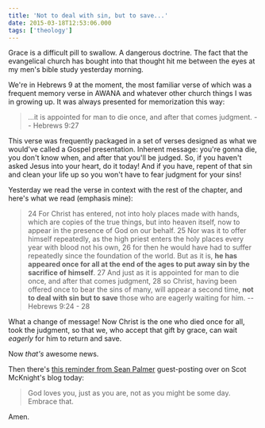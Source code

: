 ```yaml
---
title: 'Not to deal with sin, but to save...'
date: 2015-03-18T12:53:06.000
tags: ['theology']
---
```


Grace is a difficult pill to swallow. A dangerous doctrine. The fact that the evangelical church has bought into that thought hit me between the eyes at my men's bible study yesterday morning.

We're in Hebrews 9 at the moment, the most familiar verse of which was a frequent memory verse in AWANA and whatever other church things I was in growing up. It was always presented for memorization this way:

> ...it is appointed for man to die once, and after that comes judgment. -- Hebrews 9:27

This verse was frequently packaged in a set of verses designed as what we would've called a Gospel presentation. Inherent message: you're gonna die, you don't know when, and after that you'll be judged. So, if you haven't asked Jesus into your heart, do it today! And if you have, repent of that sin and clean your life up so you won't have to fear judgment for your sins!

Yesterday we read the verse in context with the rest of the chapter, and here's what we read (emphasis mine):

> 24 For Christ has entered, not into holy places made with hands, which are copies of the true things, but into heaven itself, now to appear in the presence of God on our behalf. 25 Nor was it to offer himself repeatedly, as the high priest enters the holy places every year with blood not his own, 26 for then he would have had to suffer repeatedly since the foundation of the world. But as it is, **he has appeared once for all at the end of the ages to put away sin by the sacrifice of himself**. 27 And just as it is appointed for man to die once, and after that comes judgment, 28 so Christ, having been offered once to bear the sins of many, will appear a second time, **not to deal with sin but to save** those who are eagerly waiting for him. -- Hebrews 9:24 - 28

What a change of message! Now Christ is the one who died once for all, took the judgment, so that we, who accept that gift by grace, can wait _eagerly_ for him to return and save.

Now _that's_ awesome news.

Then there's [this reminder from Sean Palmer](http://www.patheos.com/blogs/jesuscreed/2015/03/18/legalism-is-your-spiritual-illusion-by-sean-palmer/) guest-posting over on Scot McKnight's blog today:

> God loves you, just as you are, not as you might be some day. Embrace that.

Amen.
